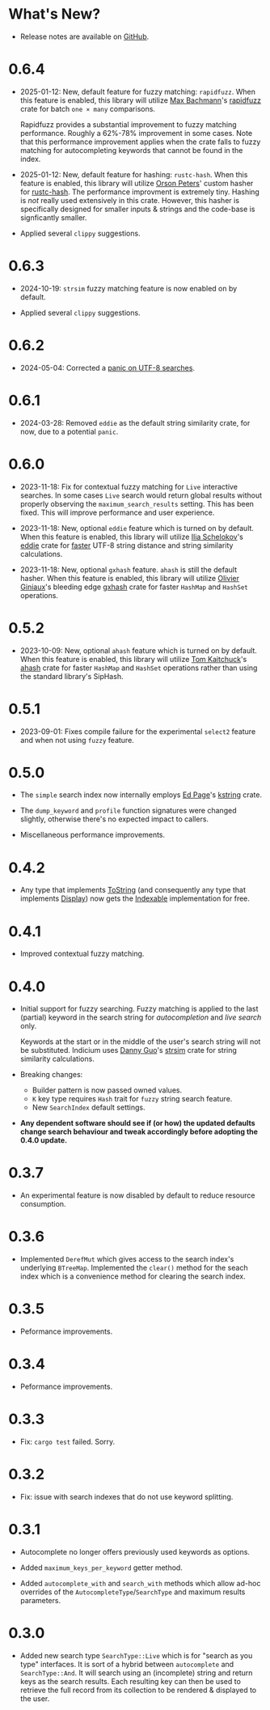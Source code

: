 # What's New?

* Release notes are available on
  [GitHub](https://github.com/leontoeides/indicium/releases).

# 0.6.4

* 2025-01-12: New, default feature for fuzzy matching: `rapidfuzz`. When this
  feature is enabled, this library will utilize
  [Max Bachmann](https://crates.io/users/maxbachmann)'s
  [rapidfuzz](https://crates.io/crates/rapidfuzz) crate for batch `one × many`
  comparisons.

  Rapidfuzz provides a substantial improvement to fuzzy matching performance.
  Roughly a 62%-78% improvement in some cases. Note that this performance
  improvement applies when the crate falls to fuzzy matching for autocompleting
  keywords that cannot be found in the index.

* 2025-01-12: New, default feature for hashing: `rustc-hash`. When this
  feature is enabled, this library will utilize
  [Orson Peters](https://github.com/orlp)'
  custom hasher for [rustc-hash](https://crates.io/crates/rustc-hash). The
  performance improvment is extremely tiny. Hashing is _not_ really used
  extensively in this crate. However, this hasher is specifically designed for
  smaller inputs & strings and the code-base is signficantly smaller.

* Applied several `clippy` suggestions.

# 0.6.3

* 2024-10-19: `strsim` fuzzy matching feature is now enabled on by default.

* Applied several `clippy` suggestions.

# 0.6.2

* 2024-05-04: Corrected a [panic on UTF-8
  searches](https://github.com/leontoeides/indicium/issues/2).

# 0.6.1

* 2024-03-28: Removed `eddie` as the default string similarity crate, for now,
  due to a potential `panic`.

# 0.6.0

* 2023-11-18: Fix for contextual fuzzy matching for `Live` interactive searches.
  In some cases `Live` search would return global results without properly
  observing the `maximum_search_results` setting. This has been fixed. This will
  improve performance and user experience.

* 2023-11-18: New, optional `eddie` feature which is turned on by default. When
  this feature is enabled, this library will utilize
  [Ilia Schelokov](https://github.com/thaumant)'s
  [eddie](https://lib.rs/crates/eddie) crate for
  [faster](https://github.com/thaumant/eddie/blob/master/benchmarks.md)
  UTF-8 string distance and string similarity calculations.

* 2023-11-18: New, optional `gxhash` feature. `ahash` is still the default
  hasher. When this feature is enabled, this library will utilize
  [Olivier Giniaux](https://github.com/ogxd)'s bleeding edge
  [gxhash](https://lib.rs/crates/gxhash) crate for faster `HashMap` and
  `HashSet` operations.

# 0.5.2

* 2023-10-09: New, optional `ahash` feature which is turned on by default. When
  this feature is enabled, this library will utilize
  [Tom Kaitchuck](https://crates.io/users/tkaitchuck)'s
  [ahash](https://lib.rs/crates/ahash) crate for faster `HashMap` and `HashSet`
  operations rather than using the standard library's SipHash.

# 0.5.1

* 2023-09-01: Fixes compile failure for the experimental `select2` feature and
  when not using `fuzzy` feature.

# 0.5.0

* The `simple` search index now internally employs
  [Ed Page](https://github.com/epage)'s
  [kstring](https://crates.io/crates/kstring)
  crate.

* The `dump_keyword` and `profile` function signatures were changed
  slightly, otherwise there's no expected impact to callers.

* Miscellaneous performance improvements.

# 0.4.2

* Any type that implements
  [ToString](https://doc.rust-lang.org/std/string/trait.ToString.html) (and
  consequently any type that implements
  [Display](https://doc.rust-lang.org/std/fmt/trait.Display.html))
  now gets the
  [Indexable](https://docs.rs/indicium/latest/indicium/simple/trait.Indexable.html)
  implementation for free.

# 0.4.1

* Improved contextual fuzzy matching.

# 0.4.0

* Initial support for fuzzy searching. Fuzzy matching is applied to the last
  (partial) keyword in the search string for _autocompletion_ and _live search_
  only.

  Keywords at the start or in the middle of the user's search string will not be
  substituted. Indicium uses [Danny Guo](https://github.com/dguo)'s
  [strsim](https://crates.io/crates/strsim) crate for string similarity
  calculations.

* Breaking changes:
	* Builder pattern is now passed owned values.
	* `K` key type requires `Hash` trait for `fuzzy` string search feature.
	* New `SearchIndex` default settings.

* **Any dependent software should see if (or how) the updated defaults change
  search behaviour and tweak accordingly before adopting the 0.4.0 update.**

# 0.3.7

* An experimental feature is now disabled by default to reduce resource
  consumption.

# 0.3.6

* Implemented `DerefMut` which gives access to the search index's underlying
  `BTreeMap`. Implemented the `clear()` method for the seach index which is a
  convenience method for clearing the search index.

# 0.3.5

* Peformance improvements.

# 0.3.4

* Peformance improvements.

# 0.3.3

* Fix: `cargo test` failed. Sorry.

# 0.3.2

* Fix: issue with search indexes that do not use keyword splitting.

# 0.3.1

* Autocomplete no longer offers previously used keywords as options.

* Added `maximum_keys_per_keyword` getter method.

* Added `autocomplete_with` and `search_with` methods which allow ad-hoc
  overrides of the `AutocompleteType`/`SearchType` and maximum results
  parameters.

# 0.3.0

* Added new search type `SearchType::Live` which is for "search as you type"
  interfaces. It is sort of a hybrid between `autocomplete` and
  `SearchType::And`. It will search using an (incomplete) string and return keys
  as the search results. Each resulting key can then be used to retrieve the
  full record from its collection to be rendered & displayed to the user.